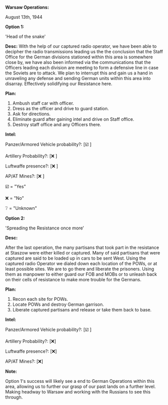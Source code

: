 
__Warsaw Operations:__

August 13th, 1944

__Option 1:__

'Head of the snake'

__Desc:__
With the help of our captured radio operator, we have been able to decipher the radio transmissions leading us the the conclusion that the Staff Office for the German divisions stationed within this area is somewhere close by, we have also been informed via the communications that the Officers leading each division are meeting to form a defensive line in case the Soviets are to attack. We plan to interrupt this and gain us a hand in unraveling any defense and sending German units within this area into disarray. Effectively solidifying our Resistance here.

__Plan:__
1. Ambush staff car with officer.
2. Dress as the officer and drive to guard station.
3. Ask for directions.
4. Eliminate guard after gaining intel and drive on Staff office.
5. Destroy staff office and any Officers there.

__Intel:__

Panzer/Armored Vehicle probability?: [☑️ ]

Artillery Probability?: [❌ ]

Luftwaffe presence?: [❌  ]

AP/AT Mines?: [❌ ]

☑️ = "Yes"

❌ = "No"

❔   = "Unknown"

__Option 2:__

'Spreading the Resistance once more'

__Desc:__

After the last operation, the many partisans that took part in the resistance at Staszow were either killed or captured. Many of said partisans that were captured are said to be loaded up in cars to be sent West. Using the captured radio Operator we dialed down each location of the POWs, or at least possible sites. We are to go there and liberate the prisoners. Using them as manpower to either guard our FOB and MOBs or to unleash back on their cells of resistance to make more trouble for the Germans.

__Plan:__
1. Recon each site for POWs.
2. Locate POWs and destroy German garrison.
3. Liberate captured partisans and release or take them back to base.

__Intel:__

Panzer/Armored Vehicle probability?: [☑️ ]

Artillery Probability?: [❌]

Luftwaffe presence?: [❌]

AP/AT Mines?: [❌]

__Note:__

Option 1's success will likely see a end to German Operations within this area, allowing us to further our grasp of our past lands on a further level. Making headway to Warsaw and working with the Russians to see this through.